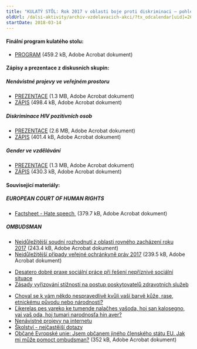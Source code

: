 ```yaml
---
title: "KULATÝ STŮL: Rok 2017 v oblasti boje proti diskriminaci – pohled VOP a neziskových organizací"
oldUrl: /dalsi-aktivity/archiv-vzdelavacich-akci/?tx_odcalendar[uid]=261&cHash=98343fb4533db774b24c1ba042be3f70
startDate: 2018-03-14
---
```


<h4 class="oranzova">Finální program kulatého stolu:</h4><ul><li><a href="/uploads-import/projekt_ESF/00_2018_VA/KULATE_STOLY/03_14_Rok_2017_v_oblasti_boje_proti_diskriminaci/03_14_Rok_2017_v_oblasti_boje_proti_diskriminaci_PROGRAM.pdf" target="_blank">PROGRAM</a> (459.2 kB, Adobe Acrobat dokument)</li></ul><p></p><h4 class="oranzova">Zápisy a prezentace z diskusních skupin:</h4><h5>Nenávistné projevy ve veřejném prostoru</h5><ul><li><a href="/uploads-import/projekt_ESF/00_2018_VA/KULATE_STOLY/03_14_Rok_2017_v_oblasti_boje_proti_diskriminaci/03_14_DS_Nenavistne_projevy_ve_verejnem_prostoru_PREZENTACE.pdf" target="_blank">PREZENTACE</a> (1.3 MB, Adobe Acrobat dokument)</li><li><a href="/uploads-import/projekt_ESF/00_2018_VA/KULATE_STOLY/03_14_Rok_2017_v_oblasti_boje_proti_diskriminaci/03_14_DS_Nenavistne_projevy_ve_verejnem_prostoru_ZAPIS.pdf" target="_blank">ZÁPIS</a> (498.4 kB, Adobe Acrobat dokument)</li></ul><h5>Diskriminace HIV pozitivních osob</h5><ul><li><a href="/uploads-import/projekt_ESF/00_2018_VA/KULATE_STOLY/03_14_Rok_2017_v_oblasti_boje_proti_diskriminaci/03_14_DS_Diskriminace_HIV_pozitivnich_osob_PREZENTACE.pdf" target="_blank">PREZENTACE</a> (2.6 MB, Adobe Acrobat dokument)</li><li><a href="/uploads-import/projekt_ESF/00_2018_VA/KULATE_STOLY/03_14_Rok_2017_v_oblasti_boje_proti_diskriminaci/03_14_DS_Diskriminace_HIV_pozitivnich_osob_ZAPIS.pdf" target="_blank">ZÁPIS</a> (401.4 kB, Adobe Acrobat dokument)</li></ul><h5>Gender ve vzdělávání</h5><ul><li><a href="/uploads-import/projekt_ESF/00_2018_VA/KULATE_STOLY/03_14_Rok_2017_v_oblasti_boje_proti_diskriminaci/03_14_DS_Gender_ve_vzdelavani_PREZENTACE.pdf" target="_blank">PREZENTACE</a> (1.3 MB, Adobe Acrobat dokument)</li><li><a href="/uploads-import/projekt_ESF/00_2018_VA/KULATE_STOLY/03_14_Rok_2017_v_oblasti_boje_proti_diskriminaci/03_14_DS_Gender_ve_vzdelavani_ZAPIS.pdf" target="_blank">ZÁPIS</a> (430.3 kB, Adobe Acrobat dokument)</li></ul><p></p><h4 class="oranzova">Související materiály:</h4><h5>EUROPEAN COURT OF HUMAN RIGHTS</h5><ul><li><a href="/uploads-import/projekt_ESF/00_2018_VA/KULATE_STOLY/03_14_Rok_2017_v_oblasti_boje_proti_diskriminaci/ostatni_materialy/Hate_speech_ENG.pdf" target="_blank">Factsheet - Hate speech </a> (379.7 kB, Adobe Acrobat dokument)</li></ul><h5>OMBUDSMAN</h5><ul><li><a href="/uploads-import/projekt_ESF/00_2018_VA/KULATE_STOLY/03_14_Rok_2017_v_oblasti_boje_proti_diskriminaci/ostatni_materialy/Nejdulezitejsi_soudni_rozhodnuti_z_oblasti_rovneho_zachazeni_roku_2017.pdf" target="_blank">Nejdůležitější soudní rozhodnutí z oblasti rovného zacházení roku 2017</a> (243.4 kB, Adobe Acrobat dokument)</li><li><a href="/uploads-import/projekt_ESF/00_2018_VA/KULATE_STOLY/03_14_Rok_2017_v_oblasti_boje_proti_diskriminaci/ostatni_materialy/Nejdulezitejsi_pripady_verejne_ochrankyne_prav_2017.pdf" target="_blank">Nejdůležitější případy veřejné ochránkyně práv 2017</a> (239.5 kB, Adobe Acrobat dokument)</li></ul><p></p><ul><li><a href="/uploads-import/ESO/Ochrance_letak_Desatero_dobre_praxe.pdf" target="_blank">Desatero dobré praxe sociální práce při řešení nepříznivé sociální situace</a></li><li><a href="/uploads-import/ESO/Ochrance_letak_Zasady_vyrizovani_stiznosti_na_postup_poskytovatelu_zdravotnich_sluzeb.pdf" target="_blank">Zásady vyřizování stížností na postup poskytovatelů zdravotních služeb</a></li></ul><p></p><ul><li><a href="/uploads-import/Letaky/2017_diskriminace-romove_CJ.pdf" target="_blank">Choval se k vám někdo nespravedlivě kvůli vaší barvě kůže, rase, etnickému původu nebo národnosti?</a></li><li><a href="/uploads-import/Letaky/2017_diskriminace-romove_ROM.pdf" target="_blank">Ľikerelas pes vareko ke tumende nalačhes vašoda, hoj san kalosegno, vaj vaš oda, hoj tumari narodnosťa hin aver?</a></li><li><a href="/stiznosti-na-urady/chcete-si-stezovat/zivotni-situace-problemy-a-jejich-reseni/nenavistne-projevy-na-internetu/" target="_blank">Nenávistné projevy na internetu</a></li><li><a href="/stiznosti-na-urady/chcete-si-stezovat/zivotni-situace-problemy-a-jejich-reseni/skolstvi-nejcastejsi-dotazy/" target="_blank">Školství - nejčastější dotazy</a></li><li><a href="/uploads-import/projekt_ESF/00_2018_VA/KULATE_STOLY/03_14_Rok_2017_v_oblasti_boje_proti_diskriminaci/ostatni_materialy/LETAK_Obcane_Evropske_unie.pdf" target="_blank">Občané Evropské unie: Jsem občanem jiného členského státu EU. Jak mi může pomoct ombudsman?</a> (352 kB, Adobe Acrobat dokument)</li></ul>
